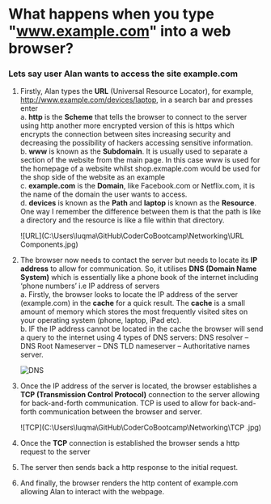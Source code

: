 # What happens when you type "www.example.com" into a web browser?

### Lets say user Alan wants to access the site example.com
1. Firstly, Alan types the **URL** (Universal Resource Locator), for example, http://www.example.com/devices/laptop, in a search bar and presses enter  
    a. **http** is the **Scheme** that tells the browser to connect to the server using http another more encrypted version of this is https which encrypts the connection between sites increasing security and decreasing the possibility of hackers accessing sensitive information.  
    b.	**www** is known as the **Subdomain**. It is usually used to separate a section of the website from the main page. In this case www is used for the homepage of a website whilst shop.exmaple.com would be used for the shop side of the website as an example  
    c.	**example.com** is the **Domain**, like Facebook.com or Netflix.com, it is the name of the domain the user wants to access.  
    d. **devices** is known as the **Path** and **laptop** is known as the **Resource**. One way I remember the difference between them is that the path is like a directory and the resource is like a file within that directory.

    ![URL](C:\Users\luqma\GitHub\CoderCoBootcamp\Networking\URL Components.jpg)

2.	The browser now needs to contact the server but needs to locate its **IP address** to allow for communication. So, it utilises **DNS (Domain Name System)** which is essentially like a phone book of the internet including ‘phone numbers’ i.e IP address of servers  
    a.	Firstly, the browser looks to locate the IP address of the server (example.com) in the **cache** for a quick result. The **cache** is a small amount of memory which stores the most frequently visited sites on your operating system (phone, laptop, iPad etc).  
    b.	IF the IP address cannot be located in the cache the browser will send a query to the internet using 4 types of DNS servers: DNS resolver – DNS Root Nameserver – DNS TLD nameserver – Authoritative names server.

       ![DNS](C:\Users\luqma\GitHub\CoderCoBootcamp\Networking\DNS.jpg)  

3. Once the IP address of the server is located, the browser establishes a **TCP (Transmission Control Protocol)** connection to the server allowing for back-and-forth communication. TCP is used to allow for back-and-forth communication between the browser and server.

    ![TCP](C:\Users\luqma\GitHub\CoderCoBootcamp\Networking\TCP .jpg)

4.	Once the **TCP** connection is established the browser sends a http request to the server 
5.	The server then sends back a http response to the initial request.
6.	And finally, the browser renders the http content of example.com allowing Alan to interact with the webpage.
